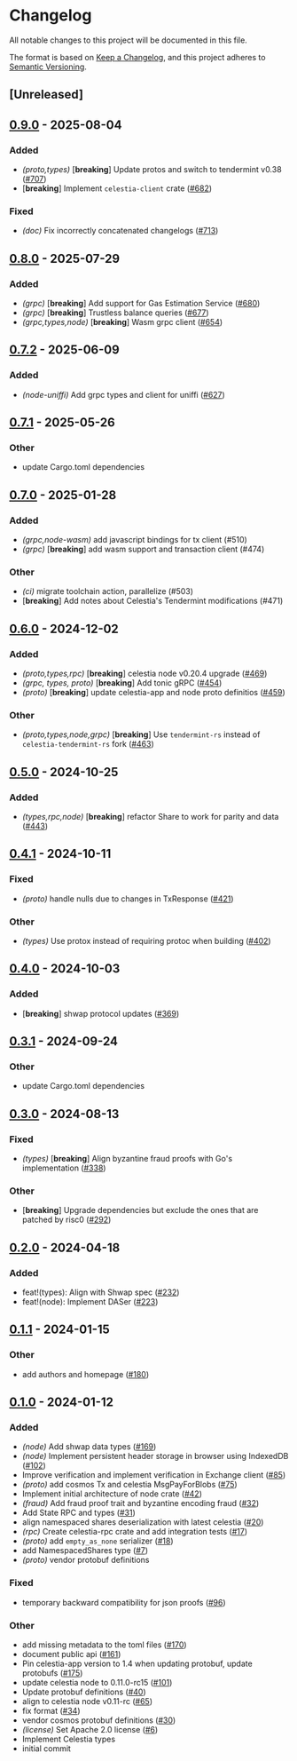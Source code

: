 # Changelog

All notable changes to this project will be documented in this file.

The format is based on [Keep a Changelog](https://keepachangelog.com/en/1.0.0/),
and this project adheres to [Semantic Versioning](https://semver.org/spec/v2.0.0.html).

## [Unreleased]

## [0.9.0](https://github.com/eigerco/lumina/compare/celestia-proto-v0.8.0...celestia-proto-v0.9.0) - 2025-08-04

### Added

- *(proto,types)* [**breaking**] Update protos and switch to tendermint v0.38 ([#707](https://github.com/eigerco/lumina/pull/707))
- [**breaking**] Implement `celestia-client` crate ([#682](https://github.com/eigerco/lumina/pull/682))

### Fixed

- *(doc)* Fix incorrectly concatenated changelogs ([#713](https://github.com/eigerco/lumina/pull/713))

## [0.8.0](https://github.com/eigerco/lumina/compare/celestia-proto-v0.7.2...celestia-proto-v0.8.0) - 2025-07-29

### Added

- *(grpc)* [**breaking**] Add support for Gas Estimation Service ([#680](https://github.com/eigerco/lumina/pull/680))
- *(grpc)* [**breaking**] Trustless balance queries ([#677](https://github.com/eigerco/lumina/pull/677))
- *(grpc,types,node)* [**breaking**] Wasm grpc client ([#654](https://github.com/eigerco/lumina/pull/654))

## [0.7.2](https://github.com/eigerco/lumina/compare/celestia-proto-v0.7.1...celestia-proto-v0.7.2) - 2025-06-09

### Added

- *(node-uniffi)* Add grpc types and client for uniffi ([#627](https://github.com/eigerco/lumina/pull/627))

## [0.7.1](https://github.com/eigerco/lumina/compare/celestia-proto-v0.7.0...celestia-proto-v0.7.1) - 2025-05-26

### Other

- update Cargo.toml dependencies

## [0.7.0](https://github.com/eigerco/lumina/compare/celestia-proto-v0.6.0...celestia-proto-v0.7.0) - 2025-01-28

### Added

- *(grpc,node-wasm)* add javascript bindings for tx client (#510)
- *(grpc)* [**breaking**] add wasm support and transaction client (#474)

### Other

- *(ci)* migrate toolchain action, parallelize (#503)
- [**breaking**] Add notes about Celestia's Tendermint modifications (#471)

## [0.6.0](https://github.com/eigerco/lumina/compare/celestia-proto-v0.5.0...celestia-proto-v0.6.0) - 2024-12-02

### Added

- *(proto,types,rpc)* [**breaking**] celestia node v0.20.4 upgrade ([#469](https://github.com/eigerco/lumina/pull/469))
- *(grpc, types, proto)* [**breaking**] Add tonic gRPC ([#454](https://github.com/eigerco/lumina/pull/454))
- *(proto)* [**breaking**] update celestia-app and node proto definitios ([#459](https://github.com/eigerco/lumina/pull/459))

### Other

- *(proto,types,node,grpc)* [**breaking**] Use `tendermint-rs` instead of `celestia-tendermint-rs` fork ([#463](https://github.com/eigerco/lumina/pull/463))

## [0.5.0](https://github.com/eigerco/lumina/compare/celestia-proto-v0.4.1...celestia-proto-v0.5.0) - 2024-10-25

### Added

- *(types,rpc,node)* [**breaking**] refactor Share to work for parity and data ([#443](https://github.com/eigerco/lumina/pull/443))

## [0.4.1](https://github.com/eigerco/lumina/compare/celestia-proto-v0.4.0...celestia-proto-v0.4.1) - 2024-10-11

### Fixed

- *(proto)* handle nulls due to changes in TxResponse ([#421](https://github.com/eigerco/lumina/pull/421))

### Other

- *(types)* Use protox instead of requiring protoc when building ([#402](https://github.com/eigerco/lumina/pull/402))

## [0.4.0](https://github.com/eigerco/lumina/compare/celestia-proto-v0.3.1...celestia-proto-v0.4.0) - 2024-10-03

### Added

- [**breaking**] shwap protocol updates ([#369](https://github.com/eigerco/lumina/pull/369))

## [0.3.1](https://github.com/eigerco/lumina/compare/celestia-proto-v0.3.0...celestia-proto-v0.3.1) - 2024-09-24

### Other

- update Cargo.toml dependencies

## [0.3.0](https://github.com/eigerco/lumina/compare/celestia-proto-v0.2.0...celestia-proto-v0.3.0) - 2024-08-13

### Fixed
- *(types)* [**breaking**] Align byzantine fraud proofs with Go's implementation ([#338](https://github.com/eigerco/lumina/pull/338))

### Other
- [**breaking**] Upgrade dependencies but exclude the ones that are patched by risc0 ([#292](https://github.com/eigerco/lumina/pull/292))

## [0.2.0](https://github.com/eigerco/lumina/compare/celestia-proto-v0.1.1...celestia-proto-v0.2.0) - 2024-04-18

### Added
- feat!(types): Align with Shwap spec ([#232](https://github.com/eigerco/lumina/pull/232))
- feat!(node): Implement DASer ([#223](https://github.com/eigerco/lumina/pull/223))

## [0.1.1](https://github.com/eigerco/lumina/compare/celestia-proto-v0.1.0...celestia-proto-v0.1.1) - 2024-01-15

### Other
- add authors and homepage ([#180](https://github.com/eigerco/lumina/pull/180))

## [0.1.0](https://github.com/eigerco/lumina/releases/tag/celestia-proto-v0.1.0) - 2024-01-12

### Added
- *(node)* Add shwap data types ([#169](https://github.com/eigerco/lumina/pull/169))
- *(node)* Implement persistent header storage in browser using IndexedDB ([#102](https://github.com/eigerco/lumina/pull/102))
- Improve verification and implement verification in Exchange client ([#85](https://github.com/eigerco/lumina/pull/85))
- *(proto)* add cosmos Tx and celestia MsgPayForBlobs ([#75](https://github.com/eigerco/lumina/pull/75))
- Implement initial architecture of node crate ([#42](https://github.com/eigerco/lumina/pull/42))
- *(fraud)* Add fraud proof trait and byzantine encoding fraud ([#32](https://github.com/eigerco/lumina/pull/32))
- Add State RPC and types ([#31](https://github.com/eigerco/lumina/pull/31))
- align namespaced shares deserialization with latest celestia  ([#20](https://github.com/eigerco/lumina/pull/20))
- *(rpc)* Create celestia-rpc crate and add integration tests ([#17](https://github.com/eigerco/lumina/pull/17))
- *(proto)* add `empty_as_none` serializer ([#18](https://github.com/eigerco/lumina/pull/18))
- add NamespacedShares type ([#7](https://github.com/eigerco/lumina/pull/7))
- *(proto)* vendor protobuf definitions

### Fixed
- temporary backward compatibility for json proofs ([#96](https://github.com/eigerco/lumina/pull/96))

### Other
- add missing metadata to the toml files ([#170](https://github.com/eigerco/lumina/pull/170))
- document public api ([#161](https://github.com/eigerco/lumina/pull/161))
- Pin celestia-app version to 1.4 when updating protobuf, update protobufs ([#175](https://github.com/eigerco/lumina/pull/175))
- update celestia node to 0.11.0-rc15 ([#101](https://github.com/eigerco/lumina/pull/101))
- Update protobuf definitions ([#40](https://github.com/eigerco/lumina/pull/40))
- align to celestia node v0.11-rc ([#65](https://github.com/eigerco/lumina/pull/65))
- fix format ([#34](https://github.com/eigerco/lumina/pull/34))
- vendor cosmos protobuf definitions ([#30](https://github.com/eigerco/lumina/pull/30))
- *(license)* Set Apache 2.0 license ([#6](https://github.com/eigerco/lumina/pull/6))
- Implement Celestia types
- initial commit
